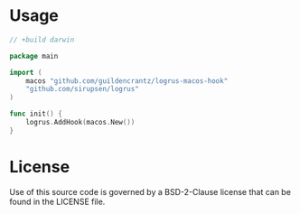 # Usage

```go
// +build darwin

package main

import (
	macos "github.com/guildencrantz/logrus-macos-hook"
	"github.com/sirupsen/logrus"
)

func init() {
	logrus.AddHook(macos.New())
}
```

# License

Use of this source code is governed by a BSD-2-Clause license that can be found
in the LICENSE file.
